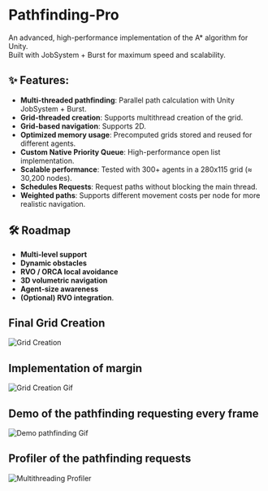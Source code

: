 # Pathfinding-Pro
An advanced, high-performance implementation of the A* algorithm for Unity.  
Built with JobSystem + Burst for maximum speed and scalability.

## ✨ Features:

- **Multi-threaded pathfinding**: Parallel path calculation with Unity JobSystem + Burst.
- **Grid-threaded creation**: Supports multithread creation of the grid.
- **Grid-based navigation**: Supports 2D.
- **Optimized memory usage**: Precomputed grids stored and reused for different agents.
- **Custom Native Priority Queue**: High-performance open list implementation.
- **Scalable performance**: Tested with 300+ agents in a 280x115 grid (≈ 30,200 nodes).
- **Schedules Requests**: Request paths without blocking the main thread.
- **Weighted paths**: Supports different movement costs per node for more realistic navigation.

## 🛠️ Roadmap
- **Multi-level support**
- **Dynamic obstacles**
- **RVO / ORCA local avoidance**
- **3D volumetric navigation**
- **Agent-size awareness**
- **(Optional) RVO integration**.

## Final Grid Creation
![Grid Creation](https://github.com/user-attachments/assets/1ca34e03-0c87-4646-8eb0-231a13a908ea)

## Implementation of margin
![Grid Creation Gif](https://github.com/user-attachments/assets/296ac2ce-369f-43b0-93f3-bbb11243205a)

## Demo of the pathfinding requesting every frame
![Demo pathfinding Gif](https://github.com/user-attachments/assets/c351143a-9db6-4a73-bd8f-a0ee960639d5)

## Profiler of the pathfinding requests
![Multithreading Profiler](https://github.com/user-attachments/assets/afb8c8e8-006e-4116-b54d-1150a5f61f1a)
